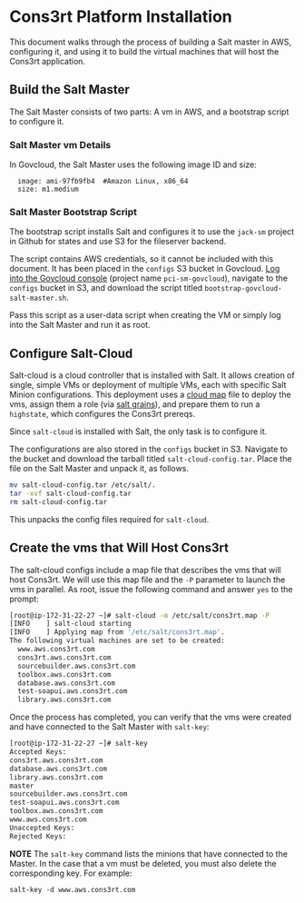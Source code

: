 # Cons3rt Platform Installation

This document walks through the process of building a Salt master in AWS,
configuring it, and using it to build the virtual machines that will host
the Cons3rt application. 

## Build the Salt Master
The Salt Master consists of two parts: A vm in AWS, and a bootstrap script
to configure it.

### Salt Master vm Details
In Govcloud, the Salt Master uses the following image ID and size:

```
  image: ami-97fb9fb4  #Amazon Linux, x86_64
  size: m1.medium
```

### Salt Master Bootstrap Script
The bootstrap script installs Salt and configures it to use the `jack-sm` project in Github for states and use S3 for the fileserver backend.

The script contains AWS credentials, so it cannot be included
with this document. It has been placed in the `configs` S3 bucket in
Govcloud. [Log into the Govcloud console](https://signin.amazonaws-us-gov.com) (project name `pci-sm-govcloud`),
navigate to the `configs` bucket in S3, and download the script titled `bootstrap-govcloud-salt-master.sh`.

Pass this script as a user-data script when creating the VM or simply log into the Salt Master and run it as root. 

## Configure Salt-Cloud
Salt-cloud is a cloud controller that is installed with Salt. It allows creation of single, simple VMs or deployment of multiple VMs, each with specific Salt Minion configurations. This deployment uses a [cloud map](http://salt-cloud.readthedocs.org/en/latest/topics/map.html) file to deploy the vms, assign them a role (via [salt grains](http://docs.saltstack.com/topics/targeting/grains.html)), and prepare them to run a `highstate`, which configures the Cons3rt prereqs.


Since `salt-cloud` is installed with Salt, the only task is to configure it.

The configurations are also stored in the `configs` bucket in S3. Navigate to the bucket and download the tarball titled `salt-cloud-config.tar`. Place the file on the Salt Master and unpack it, as follows.

```bash
mv salt-cloud-config.tar /etc/salt/.
tar -xvf salt-cloud-config.tar
rm salt-cloud-config.tar
```

This unpacks the config files required for `salt-cloud`.


## Create the vms that Will Host Cons3rt
The salt-cloud configs include a map file that describes the vms that will host Cons3rt. We will use this map file and the `-P` parameter to launch the vms in parallel. As root, issue the following command and answer `yes` to the prompt:

```bash
[root@ip-172-31-22-27 ~]# salt-cloud -m /etc/salt/cons3rt.map -P
[INFO    ] salt-cloud starting
[INFO    ] Applying map from '/etc/salt/cons3rt.map'.
The following virtual machines are set to be created:
  www.aws.cons3rt.com
  cons3rt.aws.cons3rt.com
  sourcebuilder.aws.cons3rt.com
  toolbox.aws.cons3rt.com
  database.aws.cons3rt.com
  test-soapui.aws.cons3rt.com
  library.aws.cons3rt.com
```

Once the process has completed, you can verify that the vms were created and have connected to the Salt Master with `salt-key`:

```bash
[root@ip-172-31-22-27 ~]# salt-key 
Accepted Keys:
cons3rt.aws.cons3rt.com
database.aws.cons3rt.com
library.aws.cons3rt.com
master
sourcebuilder.aws.cons3rt.com
test-soapui.aws.cons3rt.com
toolbox.aws.cons3rt.com
www.aws.cons3rt.com
Unaccepted Keys:
Rejected Keys:

```

**NOTE** The `salt-key` command lists the minions that have connected to the Master. In the case that a vm must be deleted, you must also delete the corresponding key. For example:

```
salt-key -d www.aws.cons3rt.com
```